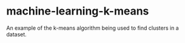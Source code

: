 # machine-learning-k-means

An example of the k-means algorithm being used to find clusters in a dataset.
